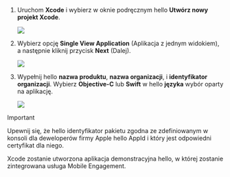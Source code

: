 1. Uruchom **Xcode** i wybierz w oknie podręcznym hello **Utwórz nowy projekt Xcode**.
   
    ![](./media/mobile-engagement-create-new-ios-app/xcode-new-project.png)
2. Wybierz opcję **Single View Application** (Aplikacja z jednym widokiem), a następnie kliknij przycisk **Next** (Dalej).
   
    ![](./media/mobile-engagement-create-new-ios-app/xcode-simple-view.png)
3. Wypełnij hello **nazwa produktu**, **nazwa organizacji**, i **identyfikator organizacji**. Wybierz **Objective-C** lub **Swift** w hello **języka** wybór oparty na aplikację.
   
    ![](./media/mobile-engagement-create-new-ios-app/xcode-project-props.png)

> [!IMPORTANT]
> Upewnij się, że hello identyfikator pakietu zgodna ze zdefiniowanym w konsoli dla deweloperów firmy Apple hello AppId i który jest odpowiedni certyfikat dla niego. 
> 
> 

Xcode zostanie utworzona aplikacja demonstracyjna hello, w której zostanie zintegrowana usługa Mobile Engagement.

